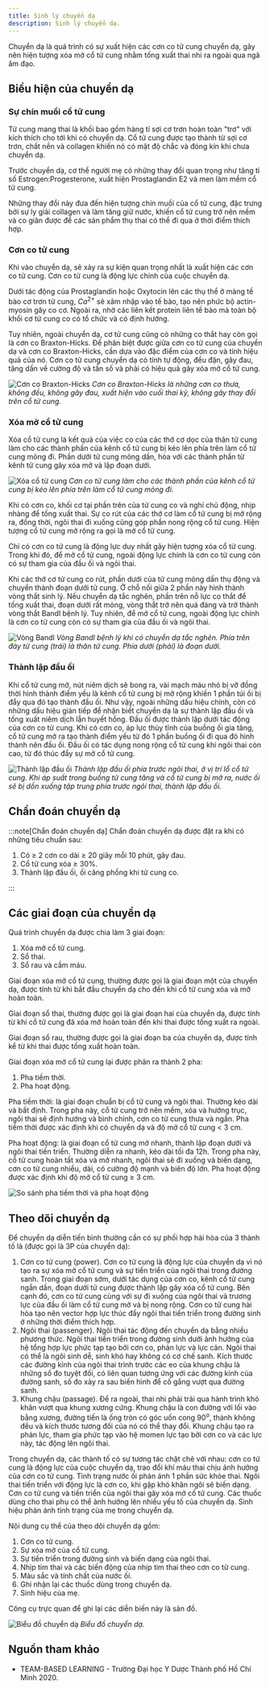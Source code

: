 ```yaml
---
title: Sinh lý chuyển dạ
description: Sinh lý chuyển dạ.
---
```


Chuyển dạ là quá trình có sự xuất hiện các cơn co tử cung chuyển dạ, gây nên hiện tượng xóa mở cổ tử cung nhằm tống xuất thai nhi ra ngoài qua ngã âm đạo.

## Biểu hiện của chuyển dạ

### Sự chín muồi cổ tử cung

Tử cung mang thai là khối bao gồm hàng tỉ sợi cơ trơn hoàn toàn "trơ" với kích thích cho tới khi có chuyển dạ. Cổ tử cung được tạo thành từ sợi cơ trơn, chất nền và collagen khiến nó có mật độ chắc và đóng kín khi chưa chuyển dạ.

Trước chuyển dạ, cơ thể người mẹ có những thay đổi quan trọng như tăng tỉ số Estrogen:Progesterone, xuất hiện Prostaglandin E2 và men làm mềm cổ tử cung.

Những thay đổi này đưa đến hiện tượng chín muồi của cổ tử cung, đặc trưng bởi sự ly giải collagen và làm tăng giữ nước, khiến cổ tử cung trở nên mềm và co giãn được để các sản phẩm thụ thai có thể đi qua ở thời điểm thích hợp.

### Cơn co tử cung

Khi vào chuyển dạ, sẽ xảy ra sự kiện quan trọng nhất là xuất hiện các cơn co tử cung. Cơn co tử cung là động lực chính của cuộc chuyển dạ.

Dưới tác động của Prostaglandin hoặc Oxytocin lên các thụ thể ở màng tế bào cơ trơn tử cung, $Ca^{2+}$ sẽ xâm nhập vào tế bào, tạo nên phức bộ actin-myosin gây co cơ. Ngoài ra, nhờ các liên kết protein liên tế bào mà toàn bộ khối cơ tử cung co có tổ chức và có định hướng.

Tuy nhiên, ngoài chuyển dạ, cơ tử cung cũng có những co thắt hay còn gọi là cơn co Braxton-Hicks. Để phân biệt được giữa cơn co tử cung của chuyển dạ và cơn co Braxton-Hicks, cần dựa vào đặc điểm của cơn co và tính hiệu quả của nó. Cơn co tử cung chuyển dạ có tính
tự động, đều đặn, gây đau, tăng dần về cường độ và tần số và phải có hiệu quả gây xóa mở cổ tử cung.

![Cơn co Braxton-Hicks](../../../assets/san-khoa/sinh-ly-chuyen-da/con-co-braxton-hicks.png)
_Cơn co Braxton-Hicks là những cơn co thưa, không đều, không gây đau, xuất hiện vào cuối thai kỳ, không gây thay đổi trên cổ tử cung._

### Xóa mở cổ tử cung

Xóa cổ tử cung là kết quả của việc co của các thớ cơ dọc của thân tử cung làm cho các thành phần của kênh cổ tử cung bị kéo lên phía trên làm cổ tử cung mỏng đi. Phần dưới tử cung mỏng dần, hòa với các thành phần từ kênh tử cung gây xóa mở và lập đoạn dưới.

![Xóa cổ tử cung](../../../assets/san-khoa/sinh-ly-chuyen-da/xoa-co-tu-cung.png)
_Cơn co tử cung làm cho các thành phần của kênh cổ tử cung bị kéo lên phía trên làm cổ tử cung mỏng đi._

Khi có cơn co, khối cơ tại phần trên của tử cung co và nghỉ chủ động, nhịp nhàng để tống xuất thai. Sự co rút của các thớ cơ làm cổ tử cung bị mở rộng ra, đồng thời, ngôi thai đi xuống cũng góp phần nong rộng cổ tử cung. Hiện tượng cổ tử cung mở rộng ra gọi là mở cổ tử cung.

Chỉ có cơn co tử cung là động lực duy nhất gây hiện tượng xóa cổ tử cung. Trong khi đó, để mở cổ tử cung, ngoài động lực chính là cơn co tử cung còn có sự tham gia của đầu ối và ngôi thai.

Khi các thớ cơ tử cung co rút, phần dưới của tử cung mỏng dần thụ động và chuyển thành đoạn dưới tử cung. Ở chỗ nối giữa 2 phần này hình thành vòng thắt sinh lý. Nếu chuyển dạ tắc nghẽn, phần trên nỗ lực co thắt để tống xuất thai, đoạn dưới rất mỏng, vòng thắt trở nên quá đáng và trở thành vòng thắt Bandl bệnh lý. Tuy nhiên, để mở cổ tử cung, ngoài động lực chính là cơn co tử cung còn có sự tham gia của đầu ối và ngôi thai.

![Vòng Bandl](../../../assets/san-khoa/sinh-ly-chuyen-da/vong-bandl.png)
_Vòng Bandl bệnh lý khi có chuyển dạ tắc nghẽn. Phía trên đáy tử cung (trái) là thân tử cung. Phía dưới (phải) là đoạn dưới._

### Thành lập đầu ối

Khi cổ tử cung mở, nút niêm dịch sẽ bong ra, vài mạch máu nhỏ bị vỡ đồng thời hình thành điểm yếu là kênh cổ tử cung bị mở rộng khiến 1 phần túi ối bị đẩy qua đó tạo thành đầu ối. Như vậy, ngoài những dấu hiệu chính, còn có những dấu hiệu gián tiếp để nhận biết chuyển dạ là sự thành lập đầu ối và tống xuất niêm dịch lẫn huyết hồng. Đầu ối được thành lập dưới tác động của cơn co tử cung. Khi có cơn co, áp lực thủy tĩnh của buồng ối gia tăng, cổ tử cung mở ra tạo thành điểm yếu từ đó 1 phần buồng ối đi qua đó hình thành nên đầu ối. Đầu ối có tác dụng nong rộng cổ tử cung khi ngôi thai còn cao, từ đó thúc đẩy sự mở cổ tử cung.

![Thành lập đầu ối](../../../assets/san-khoa/sinh-ly-chuyen-da/thanh-lap-dau-oi.png)
_Thành lập đầu ối phía trước ngôi thai, ở vị trí lổ cổ tử cung. Khi áp suất trong buồng tử cung tăng và cổ tử cung bị mở ra, nước ối sẽ bị dồn xuống tập trung phía trước ngôi thai, thành lập đầu ối._

## Chẩn đoán chuyển dạ

:::note[Chẩn đoán chuyển dạ]
Chẩn đoán chuyển dạ được đặt ra khi có những tiêu chuẩn sau:

1. Có ≥ 2 cơn co dài ≥ 20 giây mỗi 10 phút, gây đau.
2. Cổ tử cung xóa ≥ 30%.
3. Thành lập đầu ối, ối căng phồng khi tử cung co.

:::

## Các giai đoạn của chuyển dạ

Quá trình chuyển dạ được chia làm 3 giai đoạn:

1. Xóa mở cổ tử cung.
2. Sổ thai.
3. Sổ rau và cầm máu.

Giai đoạn xóa mở cổ tử cung, thường được gọi là giai đoạn một của chuyển dạ, được tính từ khi bắt đầu chuyển dạ cho đến khi cổ tử cung xóa và mở hoàn toàn.

Giai đoạn sổ thai, thường được gọi là giai đoạn hai của chuyển dạ, được tính từ khi cổ tử cung đã xóa mở hoàn toàn đến khi thai được tống xuất ra ngoài.

Giai đoạn sổ rau, thường được gọi là giai đoạn ba của chuyển dạ, được tính kể từ khi thai được tống xuất hoàn toàn.

Giai đoạn xóa mở cổ tử cung lại được phân ra thành 2 pha:

1. Pha tiềm thời.
2. Pha hoạt động.

Pha tiềm thời: là giai đoạn chuẩn bị cổ tử cung và ngôi thai. Thường kéo dài và bất định. Trong pha này, cổ tử cung trở nên mềm, xóa và hướng trục, ngôi thai sẽ định hướng và bình chỉnh, cơn co tử cung thưa và ngắn. Pha tiềm thời được xác định khi có chuyển dạ và độ mở cổ tử cung < 3 cm.

Pha hoạt động: là giai đoạn cổ tử cung mở nhanh, thành lập đoạn dưới và ngôi thai tiến triển. Thường diễn ra nhanh, kéo dài tối đa 12h. Trong pha này, cổ tử cung hoàn tất xóa và mở nhanh, ngôi thai sẽ đi xuống và biến dạng, cơn co tử cung nhiều, dài, có cường độ mạnh và biên độ lớn. Pha hoạt động được xác định khi độ mở cổ tử cung ≥ 3 cm.

![So sánh pha tiềm thời và pha hoạt động](../../../assets/san-khoa/sinh-ly-chuyen-da/so-sanh-pha-tiem-thoi-va-pha-hoat-dong.png)

## Theo dõi chuyển dạ

Để chuyển dạ diễn tiến bình thường cần có sự phối hợp hài hòa của 3 thành tố là (được gọi là 3P của chuyển dạ):

1. Cơn co tử cung (power). Cơn co tử cung là động lực của chuyển dạ vì nó tạo ra sự xóa mở cổ tử cung và sự tiến triển của ngôi thai trong đường sanh. Trong giai đoạn sớm, dưới tác dụng của cơn co, kênh cổ tử cung ngắn dần, đoạn dưới tử cung được thành lập gây xóa cổ tử cung. Bên cạnh đó, cơn co tử cung cùng với sự đi xuống của ngôi thai và trương lực của đầu ối làm cổ tử cung mở và bị nong rộng. Cơn co tử cung hài hòa tạo nên vector hợp lực thúc đẩy ngôi thai tiến triển trong đường sinh ở những thời điểm thích hợp.
2. Ngôi thai (passenger). Ngôi thai tác động đến chuyển dạ bằng nhiều phương thức. Ngôi thai tiến triển trong đường sinh dưới ảnh hưởng của hệ tổng hợp lực phức tạp tạo bởi cơn co, phản lực và lực cản. Ngôi thai có thể là ngôi sinh dễ, sinh khó hay không có cơ chế sanh. Kích thước các đường kính của ngôi thai trình trước các eo của khung chậu là những số đo tuyệt đối, có liên quan tương ứng với các đường kính của đường sanh, số đo xảy ra sau biến hình để cố gắng vượt qua đường sanh.
3. Khung chậu (passage). Để ra ngoài, thai nhi phải trải qua hành trình khó khăn vượt qua khung xương cứng. Khung chậu là con đường với lối vào bằng xương, đường tiến là ống tròn có góc uốn cong $90^o$, thành không đều và kích thước tương đối của nó có thể thay đổi. Khung chậu tạo ra phản lực, tham gia phức tạp vào hệ momen lực tạo bởi cơn co và các lực này, tác động lên ngôi thai.

Trong chuyển dạ, các thành tố có sự tương tác chặt chẽ với nhau: cơn co tử cung là động lực của cuộc chuyển dạ, trao đổi khí máu thai chịu ảnh hưởng của cơn co tử cung. Tình trạng nước ối phản ánh 1 phần sức khỏe thai. Ngôi thai tiến triển với động lực là cơn co, khi gặp khó khăn ngôi sẽ biến dạng. Cơn co tử cung và tiến triển của ngôi thai gây xóa mở cổ tử cung. Các thuốc dùng cho thai phụ có thể
ảnh hưởng lên nhiều yếu tố của chuyển dạ. Sinh hiệu phản ánh tình trạng của mẹ trong chuyển dạ.

Nội dung cụ thể của theo dõi chuyển dạ gồm:

1. Cơn co tử cung.
2. Sự xóa mở của cổ tử cung.
3. Sự tiến triển trong đường sinh và biến dạng của ngôi thai.
4. Nhịp tim thai và các biến động của nhịp tim thai theo cơn co tử cung.
5. Màu sắc và tính chất của nước ối.
6. Ghi nhận lại các thuốc dùng trong chuyển dạ.
7. Sinh hiệu của mẹ.

Công cụ trực quan để ghi lại các diễn biến này là sản đồ.

![Biểu đồ chuyển dạ](../../../assets/san-khoa/sinh-ly-chuyen-da/bieu-do-chuyen-da.jpeg)
_Biểu đồ chuyển dạ._

## Nguồn tham khảo

- TEAM-BASED LEARNING - Trường Đại học Y Dược Thành phố Hồ Chí Minh 2020.
